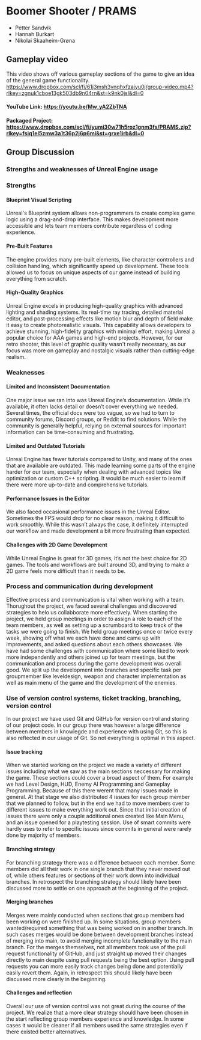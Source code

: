 # Boomer Shooter / PRAMS

- Petter Sandvik
- Hannah Burkart
- Nikolai Skaaheim-Grøna

## Gameplay video
This video shows off various gameplay sections of the game to give an idea of the general game functionality.
https://www.dropbox.com/scl/fi/61j3msh3vnqhxfzajyu0j/group-video.mp4?rlkey=zgnuk1cboe13gk503db9n04rn&st=k9nk0jsl&dl=0
#### YouTube Link: https://youtu.be/Mw_yA2ZbTNA

#### Packaged Project: https://www.dropbox.com/scl/fi/yumi30w71h5roz1gnm3fs/PRAMS.zip?rlkey=fsiq1el5zmw3a1t36p2j6p6mi&st=grxe1irb&dl=0

## Group Discussion
### Strengths and weaknesses of Unreal Engine usage
### Strengths
#### Blueprint Visual Scripting
Unreal's Blueprint system allows non-programmers to create complex game logic using a drag-and-drop interface. This makes development more accessible and lets team members contribute regardless of coding experience.

#### Pre-Built Features
The engine provides many pre-built elements, like character controllers and collision handling, which significantly speed up development. These tools allowed us to focus on unique aspects of our game instead of building everything from scratch.

#### High-Quality Graphics
Unreal Engine excels in producing high-quality graphics with advanced lighting and shading systems. Its real-time ray tracing, detailed material editor, and post-processing effects like motion blur and depth of field make it easy to create photorealistic visuals. This capability allows developers to achieve stunning, high-fidelity graphics with minimal effort, making Unreal a popular choice for AAA games and high-end projects. However, for our retro shooter, this level of graphic quality wasn't really necessary, as our focus was more on gameplay and nostalgic visuals rather than cutting-edge realism.

### Weaknesses
#### Limited and Inconsistent Documentation
One major issue we ran into was Unreal Engine’s documentation. While it’s available, it often lacks detail or doesn’t cover everything we needed. Several times, the official docs were too vague, so we had to turn to community forums, Discord groups, or Reddit to find solutions. While the community is generally helpful, relying on external sources for important information can be time-consuming and frustrating.

#### Limited and Outdated Tutorials
Unreal Engine has fewer tutorials compared to Unity, and many of the ones that are available are outdated. This made learning some parts of the engine harder for our team, especially when dealing with advanced topics like optimization or custom C++ scripting. It would be much easier to learn if there were more up-to-date and comprehensive tutorials.

#### Performance Issues in the Editor
We also faced occasional performance issues in the Unreal Editor. Sometimes the FPS would drop for no clear reason, making it difficult to work smoothly. While this wasn’t always the case, it definitely interrupted our workflow and made development a bit more frustrating than expected.

#### Challenges with 2D Game Development
While Unreal Engine is great for 3D games, it’s not the best choice for 2D games. The tools and workflows are built around 3D, and trying to make a 2D game feels more difficult than it needs to be.

### Process and communication during development
Effective process and communication is vital when working with a team. Thorughout the project, we faced several challenges and discovered strategies to helo us collabborate more effectively. When starting the project, we held group meetings in order to assign a role to each of the team members, as well as setting up a scrumboard to keep track of the tasks we were going to finish. We held group meetings once or twice every week, showing off what we each have done and came up with improvements, and asked questions about each others showcases. We have had some challenges with communication where some liked to work more independently and others joined up for team meetings, but the communication and process during the game development was overall good. We split up the development into branches and specific task per groupmember like leveldesign, weapon and character implementation as well as main menu of the game and the development of the enemies.


### Use of version control systems, ticket tracking, branching, version control
In our project we have used Git and GitHub for version control and storing of our project code. In our group there was however a large difference between members in knowlegde and experience with using Git, so this is also reflected in our usage of Git. So not everything is optimal in this aspect.

#### Issue tracking
When we started working on the project we made a variety of different issues including what we saw as the main sections neccessary for making the game. These sections could cover a broad aspect of them. For example we had Level Design, HUD, Enemy AI Programming and Gameplay Programming. Because of this there werent that many issues made in general. At that stage we also distributed 4 issues for each group member that we planned to follow, but in the end we had to move members over to different issues to make everything work out. Since that initial creation of issues there were only a couple additional ones created like Main Menu, and an issue opened for a playtesting session. Use of smart commits were hardly uses to refer to specific issues since commits in general were rarely done by majority of members.

#### Branching strategy
For branching strategy there was a difference between each member. Some members did all their work in one single branch that they never moved out of, while others features or sections of their work down into individual branches. In retrospect the branching strategy should likely have been discussed more to settle on one approach at the beginning of the project.

#### Merging branches
Merges were mainly conducted when sections that group members had been working on were finished up. In some situations, group members wanted/required something that was being worked on in another branch. In such cases merges would be done between development branches instead of merging into main, to avoid merging incomplete functionality to the main branch. For the merges themselves, not all members took use of the pull request functionality of GitHub, and just straight up moved their changes directly to main despite using pull requests being the best option. Using pull requests you can more easily track changes being done and potentially easily revert them. Again, in retrospect this should likely have been discussed more clearly in the beginning.
#### Challenges and reflection
Overall our use of version control was not great during the course of the project. We realize that a more clear strategy should have been chosen in the start reflecting group members experience and knowledge. In some cases it would be cleaner if all members used the same strategies even if there existed better alternatives.
